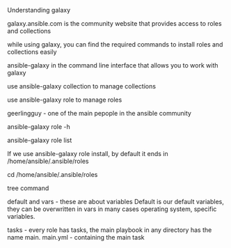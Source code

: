 Understanding galaxy

galaxy.ansible.com is the community website that provides access to roles and collections

while using galaxy,  you can find the required commands to install roles and collections easily

ansible-galaxy in the command line interface that allows you to work with galaxy

use ansible-galaxy collection to manage collections

use ansible-galaxy role to manage roles

geerlingguy - one of the main pepople in the ansible community


ansible-galaxy role -h

ansible-galaxy role list

If we use ansible-galaxy role install, by default it ends in /home/ansible/.ansible/roles

cd /home/ansible/.ansible/roles

tree command

default and vars - these are about variables
Default is our default variables, they can be overwritten in vars in many cases operating system, specific variables.

tasks - every role has tasks, the main playbook in any directory has the name main.
main.yml - containing the main task
